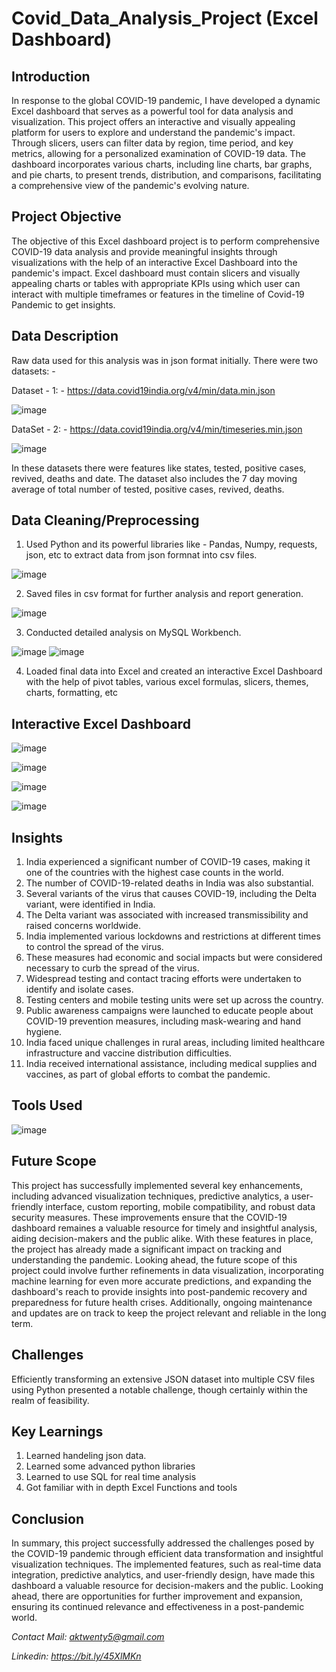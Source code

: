 # Covid_Data_Analysis_Project (Excel Dashboard)

## Introduction

In response to the global COVID-19 pandemic, I have developed a dynamic Excel dashboard that serves as a powerful tool for data analysis and visualization. This project offers an interactive and visually appealing platform for users to explore and understand the pandemic's impact. Through slicers, users can filter data by region, time period, and key metrics, allowing for a personalized examination of COVID-19 data. The dashboard incorporates various charts, including line charts, bar graphs, and pie charts, to present trends, distribution, and comparisons, facilitating a comprehensive view of the pandemic's evolving nature.

## Project Objective

The objective of this Excel dashboard project is to perform comprehensive COVID-19 data analysis and provide meaningful insights through visualizations with the help of an interactive Excel Dashboard into the pandemic's impact. Excel dashboard must contain slicers and visually appealing charts or tables with appropriate KPIs using which user can interact with multiple timeframes or features in the timeline of Covid-19 Pandemic to get insights.

## Data Description

Raw data used for this analysis was in json format initially.
There were two datasets: -

Dataset - 1: -
https://data.covid19india.org/v4/min/data.min.json

![image](https://github.com/anmolkumarfromspn/Covid_Data_Analysis_Project/assets/128449996/a286e424-3d4d-4b28-bb31-181edfa20ba8)

DataSet - 2: -
https://data.covid19india.org/v4/min/timeseries.min.json

![image](https://github.com/anmolkumarfromspn/Covid_Data_Analysis_Project/assets/128449996/50649c63-8f57-4bd8-bb1f-65edaeb6ef1c)

In these datasets there were features like states, tested, positive cases, revived, deaths and date.
The dataset also includes the 7 day moving average of total number of tested, positive cases, revived, deaths.

## Data Cleaning/Preprocessing

1. Used Python and its powerful libraries like - Pandas, Numpy, requests, json, etc to extract data from json formnat into csv files.

![image](https://github.com/anmolkumarfromspn/Covid_Data_Analysis_Project/assets/128449996/b46dbd41-6b33-44b1-947a-a153787fb263)

2. Saved files in csv format for further analysis and report generation.

![image](https://github.com/anmolkumarfromspn/Covid_Data_Analysis_Project/assets/128449996/47cdfe1c-3356-49d8-a0d1-bb6a03bbae83)

3. Conducted detailed analysis on MySQL Workbench.

![image](https://github.com/anmolkumarfromspn/Covid_Data_Analysis_Project/assets/128449996/7bf97282-2d90-4db5-af16-d4519247fbd3)
![image](https://github.com/anmolkumarfromspn/Covid_Data_Analysis_Project/assets/128449996/26b7e505-002e-4bdc-959b-494af577b096)

4. Loaded final data into Excel and created an interactive Excel Dashboard with the help of pivot tables, various excel formulas, slicers, themes, charts, formatting, etc

## Interactive Excel Dashboard

![image](https://github.com/anmolkumarfromspn/Covid_Data_Analysis_Project/assets/128449996/90475c52-681f-4981-a9b7-48856eedc76f)

![image](https://github.com/anmolkumarfromspn/Covid_Data_Analysis_Project/assets/128449996/847bf0e0-e4c5-4b40-8cc5-1412cebe47ad)

![image](https://github.com/anmolkumarfromspn/Covid_Data_Analysis_Project/assets/128449996/d89c2a0f-c0fe-4a29-9e1c-76defc3444d5)

![image](https://github.com/anmolkumarfromspn/Covid_Data_Analysis_Project/assets/128449996/2763a25e-c6bd-4246-8e61-06cf05981ac8)

## Insights

1. India experienced a significant number of COVID-19 cases, making it one of the countries with the highest case counts in the world.
2. The number of COVID-19-related deaths in India was also substantial.
3. Several variants of the virus that causes COVID-19, including the Delta variant, were identified in India.
4. The Delta variant was associated with increased transmissibility and raised concerns worldwide.
5. India implemented various lockdowns and restrictions at different times to control the spread of the virus.
6. These measures had economic and social impacts but were considered necessary to curb the spread of the virus.
7. Widespread testing and contact tracing efforts were undertaken to identify and isolate cases.
8. Testing centers and mobile testing units were set up across the country.
9. Public awareness campaigns were launched to educate people about COVID-19 prevention measures, including mask-wearing and hand hygiene.
10. India faced unique challenges in rural areas, including limited healthcare infrastructure and vaccine distribution difficulties.
11. India received international assistance, including medical supplies and vaccines, as part of global efforts to combat the pandemic.

## Tools Used

![image](https://github.com/anmolkumarfromspn/Covid_Data_Analysis_Project/assets/128449996/66ef775d-9f43-4ea1-b519-e8fd98f19ae4)

## Future Scope

This project has successfully implemented several key enhancements, including advanced visualization techniques, predictive analytics, a user-friendly interface, custom reporting, mobile compatibility, and robust data security measures. These improvements ensure that the COVID-19 dashboard remaines a valuable resource for timely and insightful analysis, aiding decision-makers and the public alike. With these features in place, the project has already made a significant impact on tracking and understanding the pandemic. Looking ahead, the future scope of this project could involve further refinements in data visualization, incorporating machine learning for even more accurate predictions, and expanding the dashboard's reach to provide insights into post-pandemic recovery and preparedness for future health crises. Additionally, ongoing maintenance and updates are on track to keep the project relevant and reliable in the long term.

## Challenges

Efficiently transforming an extensive JSON dataset into multiple CSV files using Python presented a notable challenge, though certainly within the realm of feasibility.

## Key Learnings

1. Learned handeling json data.
2. Learned some advanced python libraries
3. Learned to use SQL for real time analysis
4. Got familiar with in depth Excel Functions and tools

## Conclusion

In summary, this project successfully addressed the challenges posed by the COVID-19 pandemic through efficient data transformation and insightful visualization techniques. The implemented features, such as real-time data integration, predictive analytics, and user-friendly design, have made this dashboard a valuable resource for decision-makers and the public. Looking ahead, there are opportunities for further improvement and expansion, ensuring its continued relevance and effectiveness in a post-pandemic world.

*Contact Mail: aktwenty5@gmail.com*

*Linkedin: https://bit.ly/45XlMKn*

